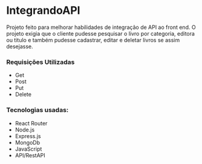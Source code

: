 # IntegrandoAPI

Projeto feito para melhorar habilidades de  integração de API ao front end.
O projeto exigia que o cliente pudesse pesquisar o livro por categoria, editora ou titulo e também  pudesse cadastrar, editar e deletar livros se assim desejasse. 

### Requisições Utilizadas
- Get
- Post
- Put
- Delete

### Tecnologias usadas:

- React Router 
- Node.js
- Express.js 
- MongoDb 
- JavaScript
- API/RestAPI
